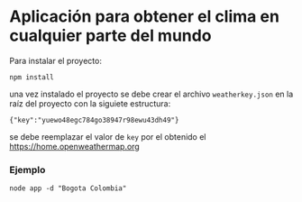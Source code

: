 # Aplicación para obtener el clima en cualquier parte del mundo

Para instalar el proyecto:
```
npm install
```
una vez instalado el proyecto se debe crear el archivo `weatherkey.json` en la raíz del proyecto con la siguiete estructura:
```
{"key":"yuewo48egc784go38947r98ewu43dh49"}
```
se debe reemplazar el valor de `key` por el obtenido el https://home.openweathermap.org

### Ejemplo 
```
node app -d "Bogota Colombia"
```